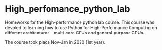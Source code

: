 # High_perfomance_python_lab

Homeworks for the High-performance python lab course.
This course was devoted to learning how to use Python for High-Performance Computing on different architectures – multi-core CPUs and general-purpose GPUs.

The course took place Nov-Jan in 2020 (1st year).